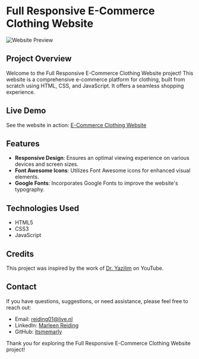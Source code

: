 # Full Responsive E-Commerce Clothing Website

![Website Preview](https://github.com/itsmemarly/Ecommerce-Clothing-Website/assets/31918408/28cf1f6c-e97d-4028-acff-6d70ca56ac50)

## Project Overview

Welcome to the Full Responsive E-Commerce Clothing Website project! This website is a comprehensive e-commerce platform for clothing, built from scratch using HTML, CSS, and JavaScript. It offers a seamless shopping experience.

## Live Demo

See the website in action: [E-Commerce Clothing Website](https://itsmemarly.github.io/Ecommerce-Clothing-Website/)

## Features

- **Responsive Design**: Ensures an optimal viewing experience on various devices and screen sizes.
- **Font Awesome Icons**: Utilizes Font Awesome icons for enhanced visual elements.
- **Google Fonts**: Incorporates Google Fonts to improve the website's typography.

## Technologies Used

- HTML5
- CSS3
- JavaScript

## Credits

This project was inspired by the work of [Dr. Yazilim](https://www.youtube.com/@dryazilim) on YouTube. 


## Contact

If you have questions, suggestions, or need assistance, please feel free to reach out:

- Email: [reiding01@live.nl](mailto:reiding01@live.nl)
- LinkedIn: [Marleen Reiding](https://www.linkedin.com/in/marleen-reiding)
- GitHub: [itsmemarly](https://github.com/itsmemarly)

Thank you for exploring the Full Responsive E-Commerce Clothing Website project!
